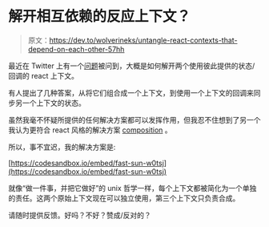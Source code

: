 # 解开相互依赖的反应上下文？

> 原文：<https://dev.to/wolverineks/untangle-react-contexts-that-depend-on-each-other-57hh>

最近在 Twitter 上有一个[问题](https://twitter.com/ovidme/status/1162873760489381894)被问到，大概是如何解开两个使用彼此提供的状态/回调的 react 上下文。

有人提出了几种答案，从将它们组合成一个上下文，到使用一个上下文的回调来同步另一个上下文的状态。

虽然我毫不怀疑所提供的任何解决方案都可以发挥作用，但我忍不住想到了另一个我认为更符合 react 风格的解决方案 [composition](https://dev.to/bouhm/thinking-in-react-component-composition-fp5) 。

所以，事不宜迟，我的解决方案是:

[https://codesandbox.io/embed/fast-sun-w0tsj](https://codesandbox.io/embed/fast-sun-w0tsj)

就像“做一件事，并把它做好”的 unix 哲学一样，每个上下文都被简化为一个单独的责任。这两个原始上下文现在可以独立使用，第三个上下文只负责合成。

请随时提供反馈。好吗？不好？赞成/反对的？